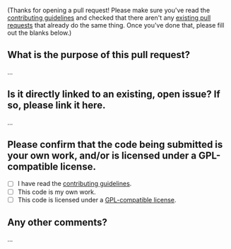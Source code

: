 (Thanks for opening a pull request! Please make sure you've read the [contributing guidelines](https://github.com/Gravecat/gorp/blob/main/docs/CONTRIBUTING.md) and checked that there aren't any [existing pull requests](https://github.com/Gravecat/gorp/pulls) that already do the same thing. Once you've done that, please fill out the blanks below.)

What is the purpose of this pull request?
-----------------------------------------
…

Is it directly linked to an existing, open issue? If so, please link it here.
-----------------------------------------------------------------------------
…

Please confirm that the code being submitted is your own work, and/or is licensed under a GPL-compatible license.
-----------------------------------------------------------------------------------------------------------------
- [ ] I have read the [contributing guidelines](https://github.com/Gravecat/gorp/blob/main/docs/CONTRIBUTING.md).
- [ ] This code is my own work.
- [ ] This code is licensed under a [GPL-compatible license](https://www.gnu.org/licenses/license-list.en.html#GPLCompatibleLicenses).

Any other comments?
-------------------
…
